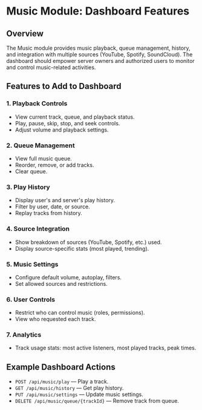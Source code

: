 # Music Module: Dashboard Features

## Overview

The Music module provides music playback, queue management, history, and integration with multiple sources (YouTube, Spotify, SoundCloud). The dashboard should empower server owners and authorized users to monitor and control music-related activities.

## Features to Add to Dashboard

### 1. Playback Controls
- View current track, queue, and playback status.
- Play, pause, skip, stop, and seek controls.
- Adjust volume and playback settings.

### 2. Queue Management
- View full music queue.
- Reorder, remove, or add tracks.
- Clear queue.

### 3. Play History
- Display user's and server's play history.
- Filter by user, date, or source.
- Replay tracks from history.

### 4. Source Integration
- Show breakdown of sources (YouTube, Spotify, etc.) used.
- Display source-specific stats (most played, trending).

### 5. Music Settings
- Configure default volume, autoplay, filters.
- Set allowed sources and restrictions.

### 6. User Controls
- Restrict who can control music (roles, permissions).
- View who requested each track.

### 7. Analytics
- Track usage stats: most active listeners, most played tracks, peak times.

## Example Dashboard Actions

- `POST /api/music/play` — Play a track.
- `GET /api/music/history` — Get play history.
- `PUT /api/music/settings` — Update music settings.
- `DELETE /api/music/queue/{trackId}` — Remove track from queue.
